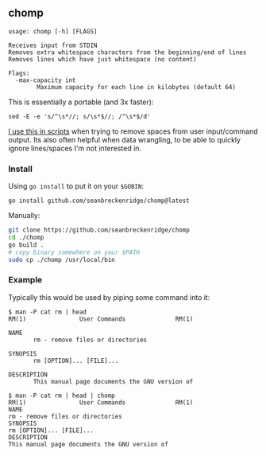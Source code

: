 ## chomp

```
usage: chomp [-h] [FLAGS]

Receives input from STDIN
Removes extra whitespace characters from the beginning/end of lines
Removes lines which have just whitespace (no content)

Flags:
  -max-capacity int
    	Maximum capacity for each line in kilobytes (default 64)
```

This is essentially a portable (and 3x faster):

```
sed -E -e 's/^\s*//; s/\s*$//; /^\s*$/d'
```

[I use this in scripts](https://gist.github.com/seanbreckenridge/02bf00bc50b3ad6a35088fb75e41e9e6) when trying to remove spaces from user input/command output. Its also often helpful when data wrangling, to be able to quickly ignore lines/spaces I'm not interested in.

### Install

Using `go install` to put it on your `$GOBIN`:

`go install github.com/seanbreckenridge/chomp@latest`

Manually:

```bash
git clone https://github.com/seanbreckenridge/chomp
cd ./chomp
go build .
# copy binary somewhere on your $PATH
sudo cp ./chomp /usr/local/bin
```

### Example

Typically this would be used by piping some command into it:

```
$ man -P cat rm | head
RM(1)               User Commands              RM(1)

NAME
       rm - remove files or directories

SYNOPSIS
       rm [OPTION]... [FILE]...

DESCRIPTION
       This manual page documents the GNU version of
```

```
$ man -P cat rm | head | chomp
RM(1)               User Commands              RM(1)
NAME
rm - remove files or directories
SYNOPSIS
rm [OPTION]... [FILE]...
DESCRIPTION
This manual page documents the GNU version of
```
